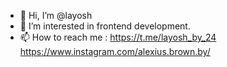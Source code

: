 - 👋 Hi, I’m @layosh
- 👀 I’m interested in frontend development.
- 📫 How to reach me : https://t.me/layosh_by_24
  https://www.instagram.com/alexius.brown.by/

<!---
layosh/layosh is a ✨ special ✨ repository because its `README.md` (this file) appears on your GitHub profile.
You can click the Preview link to take a look at your changes.
--->
